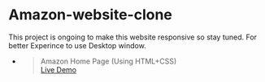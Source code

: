 ﻿# Amazon-website-clone

This project is ongoing to make this website responsive so stay tuned. For better Experince to use Desktop window.
 
- > Amazon Home Page (Using HTML+CSS)<br><a href = "https://Nachiket-072005.github.io/Amazon-website-clone/">Live Demo</a>
